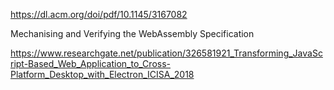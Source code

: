 https://dl.acm.org/doi/pdf/10.1145/3167082

Mechanising and Verifying the WebAssembly Specification





https://www.researchgate.net/publication/326581921_Transforming_JavaScript-Based_Web_Application_to_Cross-Platform_Desktop_with_Electron_ICISA_2018